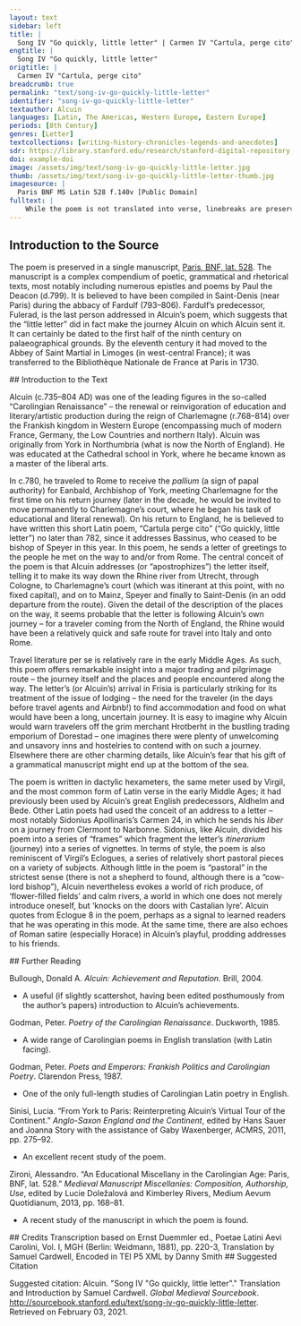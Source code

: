 ```yaml
---
layout: text
sidebar: left
title: |
  Song IV "Go quickly, little letter" | Carmen IV "Cartula, perge cito"
engtitle: |
  Song IV "Go quickly, little letter"
origtitle: |
  Carmen IV "Cartula, perge cito"
breadcrumb: true
permalink: "text/song-iv-go-quickly-little-letter"
identifier: "song-iv-go-quickly-little-letter"
textauthor: Alcuin
languages: [Latin, The Americas, Western Europe, Eastern Europe]
periods: [8th Century]
genres: [Letter]
textcollections: [writing-history-chronicles-legends-and-anecdotes]
sdr: https://library.stanford.edu/research/stanford-digital-repository 
doi: example-doi 
image: /assets/img/text/song-iv-go-quickly-little-letter.jpg
thumb: /assets/img/text/song-iv-go-quickly-little-letter-thumb.jpg
imagesource: |
  Paris BNF MS Latin 528 f.140v [Public Domain]
fulltext: |
    While the poem is not translated into verse, linebreaks are preserved from the original. Stanza breaks have been added corresponding to the poem’s “frames”, as described by Sinisi. Cartula, perge cito pelagi trans aequora cursu, Go quickly, little letter, across the even surface of the sea. Ostia piscosi flabris pete fortia Rheni, Seek out on the breeze the strong harbors of the fish-laden Rhine, Ingrediens rapidis pontum qua volvitur undis. Which enters the sea where it is turned about with rushing waves. Tum tua prelongo ducatur prora remulco, Then your prow may be led by a very long tow-rope, Ne cito retrorsum rapiatur flumine puppis. Lest the vessel be seized back by the river. Si meus Albricus veniens occurrat in amne If my Albricus Bishop of Utrecht (Traiectum), d.784. should come and meet you on the river, 'Vaccipotens praesul', properans tu dicito, 'salve', Hastily say, “O Cow-Lord Bishop, greetings,” Nam tibi Hadda prior nocte non amplius una Because Prior Hadda will serve you honey and porridge and butter Alcuin uses a Germanicism butur (as opposed to butyrum). In Traiect mel compultimque buturque ministrat: In Utrecht, no more than a night’s walk from where you landed Utpute non oleum nec vinum Fresia fundit. (Since Frisia pours out neither oil nor wine). Hinc tua vela leva, fugiens Dorstada relinque: Raise your sails here; flee and leave Dorestad A trading emporium in Frisia, a few miles downstream from Utrecht, now known as Wijk bij Duurstede. behind. Non tibi forte niger Hrotberct parat hospita tecta, I suspect black Hrotberht will not prepare friendly lodging for you; Non amat ecce tuum carmen mercator avarus. See, the greedy merchant does not love your song. Sed diverte mei vatis tu litora Ione: But pay a visit to the shores of my prophet Jonas.Otherwise unknown, although he must have been a reasonably significant individual, given that he is mentioned again alongside several very notable figures in line 42. Est nam certa quies fessis venientibus illuc, For there is surely rest for weary travellers in that place; Hic holus hospitibus, piscis hic, panis abundat. Here vegetables, here fish and bread abound for guests. Urbis Agripina tibi pandit, scio, tecta benigne: I know the city of Cologne will kindly spread out lodgings for you: Hic humili patrem Ricvulfum voce saluta; Here greet father Ricwulf Bishop of Cologne, 772–794. with humble voice; Dic: 'Tua laus mecum semper, dilecte, manebit'. Say, “Your praise will remain with me always, beloved.” Hinc castella petes currenti nave per undas, Here you will seek out the fortified towns with a ship running through the waves, Donec ad optatae pertingas flustra Musellae. Until you reach the calm waters of the pleasant Moselle. Remigio postquam spatium sulcaveris amnem, After you have plowed this wide river with your oar, Hic tum siste ratem, puppis potiatur harena, Make your raft to stand here – let your ship occupy the sand – Et pete Wilbrordi patris loca sancta pedester And seek the holy places of father Willibrord Northumbrian missionary to the Frisians (c.658–739). Alcuin wrote a Life of Willibrord in both prose and verse. on foot. Atque sacerdotis Samuhelis tecta require Find the dwellings of the priest Samuel. Beornrad, Abbot of Echternach (where Willibrord was buried) 776–798, from 785/6 also archbishop of Sens, at whose request Alcuin wrote the Life of Willibrord. Castalido portas plectro pulsare memento, Remember to knock on the doors with Castalian lyre, Constanter puero Pithea dic voce ministro: Constantly saying with Pythean voice to the servant boy: 'Puplius Albinus me misit ab orbe Brittanno “Puplius Albinus In his later letters, Alcuin used the pseudonym Flaccus (“Flabby”) Albinus. “Puplius” here perhaps is meant to evoke Publius, the praenomen of the poets Virgil, Ovid and Statius. If the substitution of “pup” for “pub” is not due to scribal error, it is perhaps meant to suggest pupus/pupulus/pupillus – Alcuin is merely a “pupil” of the master poets. sent me from the British world Predulci dulcem patri perferre salutem'. To bring sweet greetings to a most kind father”. Si tibi praesentis fuerit data copia verbi, If an abundance of words is granted to you in person, Fusa solo supplex plantas tu lambe sacratas, Pour it out and go down on your knees to kiss his holy heels, Dicque 'Valeto, pater Samuhel', dic 'Vive sacerdos'. And say, “Farewell, father Samuel”, say, “Live well, priest!” Detege iam gremium, patres et profer honestos Unlock your bounty and bring forth the honorable fathers Priscianum, Focam, tali quia munere gaudet, Priscian and Foca, Two fifth-century Latin grammarians. for he delights in such a gift – Si non Neptunus pelago demerserit illos. If Neptune hasn’t plunged them into the sea! Se te forte velit regis deducere ad aulam, If he wants to take you to the king’s court, Hic proceres patres fratres percurre, saluta. Quickly review the nobles, fathers, and brothers there, and greet them. Ante pedes regis totas expande camenas, Spread out all your poetry at the feet of the king Dicito multoties: 'Salve, rex optime, salve. And say again and again, “Greetings, best of kings, greetings! Tu mihi protector, tutor, defensor adesto, Be to me a protector, guardian, and defender, Invida ne valeat me carpere lingua nocendo Lest jealous tongues seize me to do me harm – Paulini, Petri, Albrici, Samuelis, Ione, Those of Paulinus, Peter, Paulinus of Aquileia, Peter of Pisa, two leading figures in the Carolingian Renaissance Albricus, Samuel and Jonah Vel quicumque velit mea rodere viscere mursu: Or of anyone who wishes to gnaw my flesh with biting. Te terrente procul fugiat, discedat inanis'. Let him flee away from you in terror; let the fool depart.” Mormure dic tacito: 'Cathegita Petre valeto! Say quietly in a murmur, “Farewell, Peter my maestro! Cathegita, a rare word even in Greek (but cf. Matthew 23:10), occurs three times in Alcuin’s carmina Herculeo sevus clavo Ms. claro, following emendation of Schaller (1970) ferit ille, caveto'! Beware! That savage strikes with a Herculean club.” Paulini gaudens conplectere colla magistri, Rejoicing, throw your arms around the neck of master Paulinus; Oscula melligeris decies da blanda labellis. Give him ten charming kisses on his honey-bearing lips. Ricvulfum, Raefgot, Radonem rite saluta, Greet Ricwulf, Raefgot and Rado in the right way; Auriculas horum peditemtim tange canendo, Touch their ears little-by-little with your singing. Dic: 'Socii fratres laiti salvete valete'. Say, “My happy companions, brothers, hail and well-met!” Egregiam forsan venies Maggensis ad urbem Perchance you will come to the excellent and unchanging city of Mainz; Perpetuumque vale doctori dicito Lullo, Say hello to the doctor Lull, Lull or Lullus (d.786) was an English missionary and successor to St Boniface as Bishop of Mainz. Mainz was elevated to an Archbishopric in 781 – it is not clear whether Alcuin was writing before or after this event. Ecclesiae specimen, sophiae qui splendor habetur, A model for the church, who is considered the splendour of wisdom, Moribus et vita tanto condignus honore. Worthy of such honour for his customs and life. O Bassine bone, Spirensis gloria plebis, O good Bassinus, Bishop of Speyer until 782. glory of the people of Speyer: Me, rogo, commenda Paulo, pater alme, patrono, I ask you, nourishing father, to commend me to your patron Paul, Paul the Deacon, the highly influential Lombard scholar. Cuius et alma domus fratres nos fecerat ambos. Whose nourishing house had made us both brothers. Quis, Fulerade pius, lyrico te tangere plectro Who will dare to touch you, pious Fulerad, Abbot of Saint-Denis, near Paris (d.784). This is an odd departure from the main route of the letter’s journey. Given that the poem survives in a Saint-Denis manuscript, I wonder if these lines represent an off-the-cuff addition to the poem, unless Alcuin expected Bassinus to pass the cartula on to Fulerad (perhaps making the poem a kind of Rhineland travelogue addressed to Fulerad). with a plucked lyric? Audebit? meritis Musarum carmina vincis. You surpass the songs of the muses with your merits. Nunc tamen hanc ederam circum sine timpora sacra But now let this ivy creep around your holy temples, Cf. Virgil, Eclogues, 8.11-13. Serpere, summe pater, tibimet bonitate sueta, High father, through your kind goodness, Vel demitte semel memet tibi dicere salve. Or let me just once say ‘greetings’ to you. Heia age, carta, cito navem conscende paratam; Right then, letter, get on board the ship – it’s ready to go: Oceanum Rhenum sub te natet unca carina. The curved keel will sail the Rhenish seas beneath you. Materies auri non te, rogo, fulva retardet, I pray that no yellow matter of gold may slow you down, Accula quem fessus profert de viscere terrae. Which the weary countryman brings up from the bowels of the earth. Non castella, domus, urbes, nec florida rura Let not strongholds, houses, cities, or flower-filled fields Deteneant stupidam spatio nec unius horae, Hold you back, dumbstruck, for the space of even one hour, Sed fuge, rumpe moras, propera, percurre volando: But fly! Put an end to delay! Make haste and take flight! Incolomes sanos gaudentes atque vigentes I hope you joyfully find our friends Invenies utinam nostros gratanter amicos. Unharmed, in good health, enjoying life and on good form. Det deus omnipotens illis per secla salutem, May almighty God give them health in the present world Postea caelestem laetos deducat in aulam. And afterwards lead them happy into his heavenly court. Omnibus his actis patriam tu certa reverte, After doing all these things, be sure you return to your homeland, Et quod quisque tibi dicat narrare memento, And do remember to tell me anything anyone said to you. Ut cum vere novo rubrae de cortice gemmae So that, when the red fruits are bursting forth from new bark Erumpant, nostris videam te ludere tectis, In the spring, I will see you playing under our roof, Atque novas iterum nobis adferre camenas. And bringing us back new songs. Tum tibi serta novis de floribus aurea fingam Then will I fashion a golden wreath of new flowers for you, Et sociata mihi pratis pausabis amoenis. And, reunited with me, you will rest in pleasant meadows. 
---
```

## Introduction to the Source 
<p>The poem is preserved in a single manuscript, <a href="https://gallica.bnf.fr/ark:/12148/btv1b9078378q/f140.item.zoom">Paris, BNF, lat. 528</a>. The manuscript is a complex compendium of poetic, grammatical and rhetorical texts, most notably including numerous epistles and poems by Paul the Deacon (d.799). It is believed to have been compiled in Saint-Denis (near Paris) during the abbacy of Fardulf (793–806). Fardulf’s predecessor, Fulerad, is the last person addressed in Alcuin’s poem, which suggests that the “little letter” did in fact make the journey Alcuin on which Alcuin sent it. It can certainly be dated to the first half of the ninth century on palaeographical grounds. By the eleventh century it had moved to the Abbey of Saint Martial in Limoges (in west-central France); it was transferred to the Bibliothèque Nationale de France at Paris in 1730.</p>
## Introduction to the Text 
<p>Alcuin (c.735–804 AD) was one of the leading figures in the so-called “Carolingian Renaissance” – the renewal or reinvigoration of education and literary/artistic production during the reign of Charlemagne (r.768–814) over the Frankish kingdom in Western Europe (encompassing much of modern France, Germany, the Low Countries and northern Italy). Alcuin was originally from York in Northumbria (what is now the North of England). He was educated at the Cathedral school in York, where he became known as a master of the liberal arts.</p> <p>In c.780, he traveled to Rome to receive the <em>pallium</em> (a sign of papal authority) for Eanbald, Archbishop of York, meeting Charlemagne for the first time on his return journey (later in the decade, he would be invited to move permanently to Charlemagne’s court, where he began his task of educational and literal renewal). On his return to England, he is believed to have written this short Latin poem, “Cartula perge cito” (“Go quickly, little letter”) no later than 782, since it addresses Bassinus, who ceased to be bishop of Speyer in this year. In this poem, he sends a letter of greetings to the people he met on the way to and/or from Rome. The central conceit of the poem is that Alcuin addresses (or “apostrophizes”) the letter itself, telling it to make its way down the Rhine river from Utrecht, through Cologne, to Charlemagne’s court (which was itinerant at this point, with no fixed capital), and on to Mainz, Speyer and finally to Saint-Denis (in an odd departure from the route). Given the detail of the description of the places on the way, it seems probable that the letter is following Alcuin’s own journey – for a traveler coming from the North of England, the Rhine would have been a relatively quick and safe route for travel into Italy and onto Rome.</p> <p>Travel literature per se is relatively rare in the early Middle Ages. As such, this poem offers remarkable insight into a major trading and pilgrimage route – the journey itself and the places and people encountered along the way. The letter’s (or Alcuin’s) arrival in Frisia is particularly striking for its treatment of the issue of lodging – the need for the traveler (in the days before travel agents and Airbnb!) to find accommodation and food on what would have been a long, uncertain journey. It is easy to imagine why Alcuin would warn travelers off the grim merchant Hrotberht in the bustling trading emporium of Dorestad – one imagines there were plenty of unwelcoming and unsavory inns and hostelries to contend with on such a journey. Elsewhere there are other charming details, like Alcuin’s fear that his gift of a grammatical manuscript might end up at the bottom of the sea.</p> <p>The poem is written in dactylic hexameters, the same meter used by Virgil, and the most common form of Latin verse in the early Middle Ages; it had previously been used by Alcuin’s great English predecessors, Aldhelm and Bede. Other Latin poets had used the conceit of an address to a letter – most notably Sidonius Apollinaris’s Carmen 24, in which he sends his <em>liber</em> on a journey from Clermont to Narbonne. Sidonius, like Alcuin, divided his poem into a series of “frames” which fragment the letter’s <em>itinerarium</em> (journey) into a series of vignettes. In terms of style, the poem is also reminiscent of Virgil’s Eclogues, a series of relatively short pastoral pieces on a variety of subjects. Although little in the poem is “pastoral” in the strictest sense (there is not a shepherd to found, although there is a “cow-lord bishop”), Alcuin nevertheless evokes a world of rich produce, of ‘flower-filled fields’ and calm rivers, a world in which one does not merely introduce oneself, but ‘knocks on the doors with Castalian lyre’. Alcuin quotes from Eclogue 8 in the poem, perhaps as a signal to learned readers that he was operating in this mode. At the same time, there are also echoes of Roman satire (especially Horace) in Alcuin’s playful, prodding addresses to his friends.</p>
## Further Reading 
<p>Bullough, Donald A. <em>Alcuin: Achievement and Reputation.</em> Brill, 2004.</p> <ul> <li>A useful (if slightly scattershot, having been edited posthumously from the author’s papers) introduction to Alcuin’s achievements.</li> </ul> <p>Godman, Peter. <em>Poetry of the Carolingian Renaissance</em>. Duckworth, 1985.</p> <ul> <li>A wide range of Carolingian poems in English translation (with Latin facing).</li> </ul> <p>Godman, Peter. <em>Poets and Emperors: Frankish Politics and Carolingian Poetry</em>. Clarendon Press, 1987.</p> <ul> <li>One of the only full-length studies of Carolingian Latin poetry in English.</li> </ul> <p>Sinisi, Lucia. “From York to Paris: Reinterpreting Alcuin’s Virtual Tour of the Continent.” <em>Anglo-Saxon England and the Continent</em>, edited by Hans Sauer and Joanna Story with the assistance of Gaby Waxenberger, ACMRS, 2011, pp. 275–92.</p> <ul> <li>An excellent recent study of the poem.</li> </ul> <p>Zironi, Alessandro. “An Educational Miscellany in the Carolingian Age: Paris, BNF, lat. 528.” <em>Medieval Manuscript Miscellanies: Composition, Authorship, Use</em>, edited by Lucie Dolez̆alová and Kimberley Rivers, Medium Aevum Quotidianum, 2013, pp. 168–81.</p> <ul> <li>A recent study of the manuscript in which the poem is found.</li> </ul>
## Credits
Transcription based on Ernst Duemmler ed., Poetae Latini Aevi Carolini, Vol. I, MGH (Berlin: Weidmann, 1881), pp. 220-3, 
Translation by Samuel Cardwell, 
Encoded in TEI P5 XML by Danny Smith
## Suggested Citation
<p>Suggested citation: Alcuin.  "Song IV "Go quickly, little letter"." Translation and Introduction by Samuel Cardwell. <em>Global Medieval Sourcebook</em>. <a href="http://sourcebook.stanford.edu/text/song-iv-go-quickly-little-letter">http://sourcebook.stanford.edu/text/song-iv-go-quickly-little-letter</a>. Retrieved on February 03, 2021.</p>